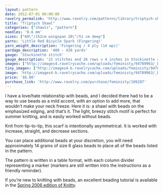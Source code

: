 ```yaml
---
layout: pattern
date: 2012-07-01 00:00:00
ravelry_permalink: 'http://www.ravelry.com/patterns/library/triptych-shawl'
title: "Triptych Shawl"
categories: ["shawls", "pattern"]
needles: '0.6 mm'
sizes: ["60\"/152cm wingspan 20\"/51 cm deep"]
yarns: 'Little Red Bicycle Spark (Fingering)'
yarn_weight_description: 'Fingering / 4 ply (14 wpi)'
yardage_description: '400 - 420 yards'
gauge: 'Stockinette stitch'
gauge_description: '22 stitches and 26 rows = 4 inches in Stockinette stitch'
images: ["http://images4.ravelrycache.com/uploads/feministy/94789963/_D7C4141_medium.jpg", "http://images4.ravelrycache.com/uploads/feministy/94789940/_D7C4139_medium.jpg", "http://images4.ravelrycache.com/uploads/feministy/94789897/_D7C4133_medium.jpg"]
tiny_images: ["http://images4-b.ravelrycache.com/uploads/feministy/94789963/_D7C4141_square.jpg", "http://images4-b.ravelrycache.com/uploads/feministy/94789940/_D7C4139_square.jpg", "http://images4-d.ravelrycache.com/uploads/feministy/94789897/_D7C4133_square.jpg"]
image: 'http://images4-b.ravelrycache.com/uploads/feministy/94789963/_D7C4141_square.jpg'
price: '$6.00'
purchase_link: 'http://www.ravelry.com/purchase/feministy/109287'
---
```

<p>I have a love/hate relationship with beads, and I decided there had to be a way to use beads as a mild accent, with an option to add more, that wouldn’t make your neck freeze. Here it is: a shawl with beads on the emphasized edging, and that’s it. The light, breezy stitch motif is perfect for summer knitting, and is easily worked without beads.</p>

<p>Knit from tip-to-tip, this scarf is intentionally asymmetrical. It is worked with increase, straight, and decrease sections.</p>

<p>You can place additional beads at your discretion, you will need approximately 14 grams of size 6 glass beads to place all of the beads listed in the pattern.</p>

<p>The pattern is written in a table format, with each column divider representing a marker (markers are still written intro the instructions as a friendly reminder).</p>

<p>If you’re new to knitting with beads, an excellent beading tutorial is available in the <a href='http://knitty.com/ISSUEspring06/FEATseducedbybeads.html'>Spring 2006 edition of Knitty</a>.</p>